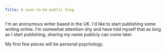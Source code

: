 ```yaml
---
Title: A soon-to-be-public blog
---
```


I'm an anonymous writer based in the UK. I'd like to start publishing some writing online. I'm somewhat attention-shy and have told myself that as long as I start publishing, sharing my name publicly can come later. 

My first few pieces will be personal psychology.
